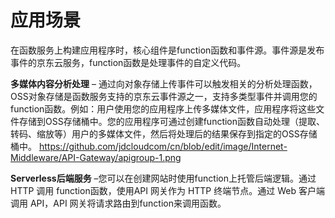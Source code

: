 # 应用场景

在函数服务上构建应用程序时，核心组件是function函数和事件源。事件源是发布事件的京东云服务，function函数是处理事件的自定义代码。

**多媒体内容分析处理** – 通过向对象存储上传事件可以触发相关的分析处理函数，OSS对象存储是函数服务支持的京东云事件源之一，支持多类型事件并调用您的function函数。例如：用户使用您的应用程序上传多媒体文件，应用程序将这些文件存储到OSS存储桶中。您的应用程序可通过创建function函数自动处理（提取、转码、缩放等）用户的多媒体文件，然后将处理后的结果保存到指定的OSS存储桶中。
https://github.com/jdcloudcom/cn/blob/edit/image/Internet-Middleware/API-Gateway/apigroup-1.png

**Serverless后端服务** –您可以在创建网站时使用function上托管后端逻辑。通过HTTP 调用 function函数，使用API 网关作为 HTTP 终端节点。通过 Web 客户端调用 API，API 网关将请求路由到function来调用函数。
